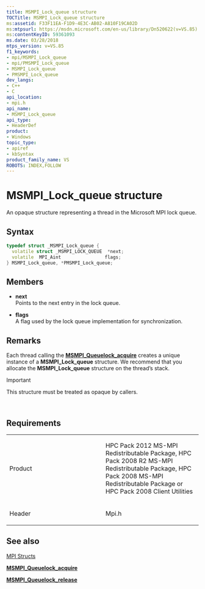 ```yaml
---
title: MSMPI_Lock_queue structure
TOCTitle: MSMPI_Lock_queue structure
ms:assetid: F33F11EA-F1D9-4E3C-AB02-A810F19CA02D
ms:mtpsurl: https://msdn.microsoft.com/en-us/library/Dn520622(v=VS.85)
ms:contentKeyID: 59361093
ms.date: 03/28/2018
mtps_version: v=VS.85
f1_keywords:
- mpi/MSMPI_Lock_queue
- mpi/PMSMPI_Lock_queue
- MSMPI_Lock_queue
- PMSMPI_Lock_queue
dev_langs:
- C++
- C
api_location:
- mpi.h
api_name:
- MSMPI_Lock_queue
api_type:
- HeaderDef
product:
- Windows
topic_type:
- apiref
- kbSyntax
product_family_name: VS
ROBOTS: INDEX,FOLLOW
---
```


# MSMPI\_Lock\_queue structure

An opaque structure representing a thread in the Microsoft MPI lock queue.

## Syntax

``` c++
typedef struct _MSMPI_Lock_queue {
  volatile struct _MSMPI_LOCK_QUEUE  *next;
  volatile  MPI_Aint                flags;
} MSMPI_Lock_queue, *PMSMPI_Lock_queue;
```

## Members

  - **next**  
    Points to the next entry in the lock queue.

  - **flags**  
    A flag used by the lock queue implementation for synchronization.

## Remarks

Each thread calling the [**MSMPI\_Queuelock\_acquire**](msmpi-queuelock-acquire-function.md) creates a unique instance of a **MSMPI\_Lock\_queue** structure. We recommend that you allocate the **MSMPI\_Lock\_queue** structure on the thread’s stack.

> [!IMPORTANT]
> This structure must be treated as opaque by callers.

 

## Requirements

<table>
<colgroup>
<col style="width: 50%" />
<col style="width: 50%" />
</colgroup>
<tbody>
<tr class="odd">
<td><p>Product</p></td>
<td><p>HPC Pack 2012 MS-MPI Redistributable Package, HPC Pack 2008 R2 MS-MPI Redistributable Package, HPC Pack 2008 MS-MPI Redistributable Package or HPC Pack 2008 Client Utilities</p></td>
</tr>
<tr class="even">
<td><p>Header</p></td>
<td>Mpi.h</td>
</tr>
</tbody>
</table>


## See also

[MPI Structs](mpi-structs.md)

[**MSMPI\_Queuelock\_acquire**](msmpi-queuelock-acquire-function.md)

[**MSMPI\_Queuelock\_release**](msmpi-queuelock-release-function.md)

